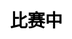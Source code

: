 ---
title: 比赛中
layout: horse_racing/racing
description: 万马奔腾，谁是第一.
js: ["js/game/horse_racing/parameter.js", "js/game/horse_racing/share.js", "js/game/horse_racing/racing.js"]
css: ["css/game/horse_racing/horse_racing.css"]
---